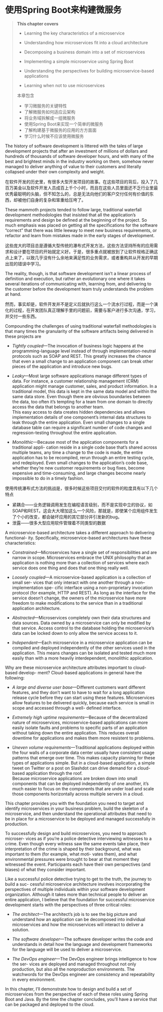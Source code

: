 # 使用Spring Boot来构建微服务

> **This chapter covers**
>
> * Learning the key characteristics of a microservice
>
> * Understanding how microservices fit into a cloud architecture
>
> * Decomposing a business domain into a set of microservices
>
> * Implementing a simple microservice using Spring Boot
>
> * Understanding the perspectives for building microservice-based applications
>
> * Learning when not to use microservices
>
> 本章包含
>
> * 学习微服务的关键特性
> * 了解微服务如何适应云架构
> * 将业务域拆解成一组微服务
> * 使用Spring Boot来实现一个简单的微服务
> * 了解构建基于微服务的应用的方方面面
> * 学习什么时候不应该使用微服务

The history of software development is littered with the tales of large development projects that after an investment of millions of dollars and hundreds of thousands of software developer hours, and with many of the best and brightest minds in the industry working on them, somehow never managed to deliver anything of value to their customers and literally collapsed under their own complexity and weight.

在软件开发的历史里，有很多大型开发项目的故事。在这些项目的背后，投入了几百万美金以及软件开发人员成百上千个小时，而且在这些人员里面还不乏行业里最优秀最聪明的头脑，但不知怎么的，总是无法向他们的客户交付任何有价值的东西，却被他们自身的复杂和笨重给压垮了。

These mammoth projects tended to follow large, traditional waterfall development methodologies that insisted that all the application’s requirements and design be defined at the beginning of the project. So much emphasis was placed on getting all the specifications for the software “correct” that there was little leeway to meet new business requirements, or refactor and learn from mistakes made in the early stages of development.

这些庞大的项目总是遵循大型传统的瀑布式开发方法，这些方法坚持所有的应用需求和设计要在项目的开始就定义好。于是，很多重点就被放到了让软件规格正确这点上来了，以致几乎没有什么余地来满足性的业务需求，或者重构并从开发的早期出现的错误中学习。

The reality, though, is that software development isn’t a linear process of definition and execution, but rather an evolutionary one where it takes several iterations of communicating with, learning from, and delivering to the customer before the development team truly understands the problem at hand.

然而，事实却是，软件开发并不是定义后就执行这么一个流水行过程，而是一个演化的过程，在开发团队真正理解手里的问题前，需要与客户进行多次沟通，学习，并交付一些东西。

Compounding the challenges of using traditional waterfall methodologies is that many times the granularity of the software artifacts being delivered in these projects are

* _Tightly coupled_—The invocation of business logic happens at the programming-language level instead of through implementation-neutral protocols such as SOAP and REST. This greatly increases the chance that even a small change to an application component can break other pieces of the application and introduce new bugs.

* _Leaky_—Most large software applications manage different types of data. For instance, a customer relationship management \(CRM\) application might manage customer, sales, and product information. In a traditional model, this data is kept in the same data model and within the same data store. Even though there are obvious boundaries between the data, too often it’s tempting for a team from one domain to directly access the data that belongs to another team.  
  This easy access to data creates hidden dependencies and allows implementation details of one component’s internal data structures to leak through the entire application. Even small changes to a single database table can require a significant number of code changes and regression-testing throughout the entire application.

* _Monolithic_—Because most of the application components for a traditional appli- cation reside in a single code base that’s shared across multiple teams, any time a change to the code is made, the entire application has to be recompiled, rerun through an entire testing cycle, and redeployed. Even small changes to the application’s code base, whether they’re new customer requirements or bug fixes, become expensive and time-consuming, and large changes become nearly impossible to do in a timely fashion.

使用传统瀑布式方法的挑战是，很多时候这些项目交付的软件的粒度具有以下几个特点

* 紧耦合——业务逻辑调用发生在编程语言级别，而不是实现中立的协议，如SOAP和REST。这会大大增加这么一个风险，那就是，即使某个应用组件发生了个小的改变，都会破坏应用的其它部分并引发新的bug。
* 泄露——很多大型应用软件管理着不同类型的数据

A microservice-based architecture takes a different approach to delivering functional- ity. Specifically, microservice-based architectures have these characteristics:

* _Constrained_—Microservices have a single set of responsibilities and are narrow in scope. Microservices embrace the UNIX philosophy that an application is nothing more than a collection of services where each service does one thing and does that one thing really well.

* _Loosely coupled_—A microservice-based application is a collection of small ser- vices that only interact with one another through a non–implementation spe- cific interface using a non-proprietary invocation protocol \(for example, HTTP and REST\). As long as the interface for the service doesn’t change, the owners of the microservice have more freedom to make modifications to the service than in a traditional application architecture.

* _Abstracted_—Microservices completely own their data structures and data sources. Data owned by a microservice can only be modified by that service. Access control to the database holding the microservice’s data can be locked down to only allow the service access to it.

* _Independent_—Each microservice in a microservice application can be compiled and deployed independently of the other services used in the application. This means changes can be isolated and tested much more easily than with a more heavily interdependent, monolithic application.

Why are these microservice architecture attributes important to cloud-based develop- ment? Cloud-based applications in general have the following:

* _A large and diverse user base_—Different customers want different features, and they don’t want to have to wait for a long application release cycle before they can start using these features. Microservices allow features to be delivered quickly, because each service is small in scope and accessed through a well- defined interface.

* _Extremely high uptime requirements_—Because of the decentralized nature of microservices, microservice-based applications can more easily isolate faults and problems to specific parts of an application without taking down the entire application. This reduces overall downtime for applications and makes them more resistent to problems.

* _Uneven volume requirements_—Traditional applications deployed within the four walls of a corporate data center usually have consistent usage patterns that emerge over time. This makes capacity planning for these types of applications simple. But in a cloud-based application, a simple tweet on Twitter or a post on Slashdot can drive demand for a cloud-based application through the roof.  
  Because microservice applications are broken down into small components that can be deployed independently of one another, it’s much easier to focus on the components that are under load and scale those components horizontally across multiple servers in a cloud.

This chapter provides you with the foundation you need to target and identify microservices in your business problem, build the skeleton of a microservice, and then understand the operational attributes that need to be in place for a microservice to be deployed and managed successfully in production.

To successfully design and build microservices, you need to approach microser- vices as if you’re a police detective interviewing witnesses to a crime. Even though every witness saw the same events take place, their interpretation of the crime is shaped by their background, what was important to them \(for example, what moti- vates them\), and what environmental pressures were brought to bear at that moment they witnessed the event. Participants each have their own perspectives \(and biases\) of what they consider important.

Like a successful police detective trying to get to the truth, the journey to build a suc- cessful microservice architecture involves incorporating the perspectives of multiple individuals within your software development organization. Although it takes more than technical people to deliver an entire application, I believe that the foundation for successful microservice development starts with the perspectives of three critical roles:

* _The architect_—The architect’s job is to see the big picture and understand how an application can be decomposed into individual microservices and how the microservices will interact to deliver a solution.

* _The software developer_—The software developer writes the code and understands in detail how the language and development frameworks for the language will be used to deliver a microservice.

* _The DevOps engineer_—The DevOps engineer brings intelligence to how the ser- vices are deployed and managed throughout not only production, but also all the nonproduction environments. The watchwords for the DevOps engineer are consistency and repeatability in every environment.

In this chapter, I’ll demonstrate how to design and build a set of microservices from the perspective of each of these roles using Spring Boot and Java. By the time the chapter concludes, you’ll have a service that can be packaged and deployed to the cloud.

